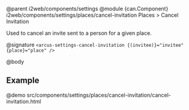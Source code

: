 @parent i2web/components/settings
@module {can.Component} i2web/components/settings/places/cancel-invitation Places > Cancel Invitation

Used to cancel an invite sent to a person for a given place.

@signature `<arcus-settings-cancel-invitation {(invitee)}="invitee" {place}="place" />`

@body

## Example
@demo src/components/settings/places/cancel-invitation/cancel-invitation.html